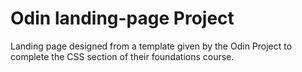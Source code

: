 # Odin landing-page Project
<p>Landing page designed from a template given by the Odin Project to complete the CSS section of their foundations course.</p>
